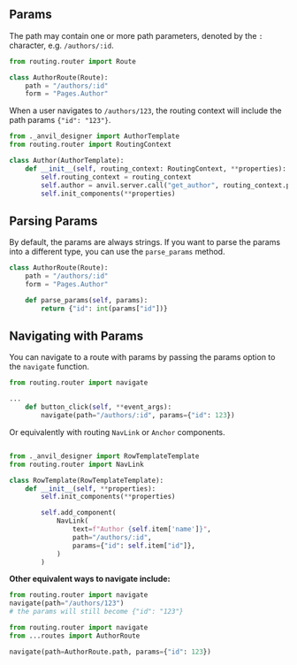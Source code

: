 ## Params

The path may contain one or more path parameters, denoted by the `:` character, e.g. `/authors/:id`.

```python
from routing.router import Route

class AuthorRoute(Route):
    path = "/authors/:id"
    form = "Pages.Author"
```

When a user navigates to `/authors/123`, the routing context will include the path params `{"id": "123"}`.

```python
from ._anvil_designer import AuthorTemplate
from routing.router import RoutingContext

class Author(AuthorTemplate):
    def __init__(self, routing_context: RoutingContext, **properties):
        self.routing_context = routing_context
        self.author = anvil.server.call("get_author", routing_context.params.get("id"))
        self.init_components(**properties)
```

## Parsing Params

By default, the params are always strings. If you want to parse the params into a different type, you can use the `parse_params` method.

```python
class AuthorRoute(Route):
    path = "/authors/:id"
    form = "Pages.Author"

    def parse_params(self, params):
        return {"id": int(params["id"])}
```

## Navigating with Params

You can navigate to a route with params by passing the params option to the `navigate` function.

```python
from routing.router import navigate

...
    def button_click(self, **event_args):
        navigate(path="/authors/:id", params={"id": 123})

```

Or equivalently with routing `NavLink` or `Anchor` components.

```python

from ._anvil_designer import RowTemplateTemplate
from routing.router import NavLink

class RowTemplate(RowTemplateTemplate):
    def __init__(self, **properties):
        self.init_components(**properties)

        self.add_component(
            NavLink(
                text=f"Author {self.item['name']}",
                path="/authors/:id",
                params={"id": self.item["id"]},
            )
        )

```

**Other equivalent ways to navigate include:**

```python
from routing.router import navigate
navigate(path="/authors/123")
# the params will still become {"id": "123"}
```

```python
from routing.router import navigate
from ...routes import AuthorRoute

navigate(path=AuthorRoute.path, params={"id": 123})
```

